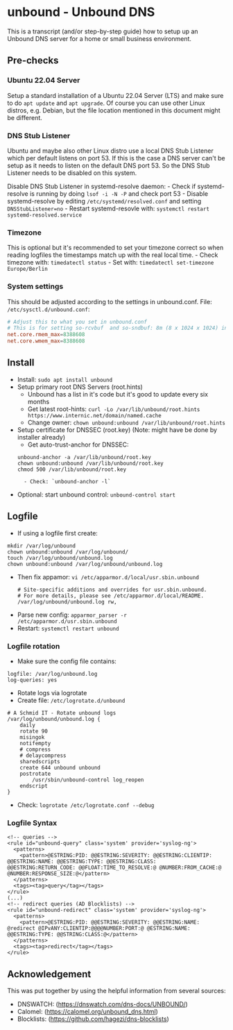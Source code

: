 # unbound - Unbound DNS
This is a transcript (and/or step-by-step guide) how to setup up an Unbound DNS server for a home or small business environment.

## Pre-checks
### Ubuntu 22.04 Server
Setup a standard installation of a Ubuntu 22.04 Server (LTS) and make sure to do `apt update` and `apt upgrade`. Of course you can use other Linux distros, e.g. Debian, but the file location mentioned in this document might be different.

### DNS Stub Listener
Ubuntu and maybe also other Linux distro use a local DNS Stub Listener which per default listens on port 53. If this is the case a DNS server can't be setup as it needs to listen on the default DNS port 53. So the DNS Stub Listener needs to be disabled on this system.

Disable DNS Stub Listener in systemd-resolve daemon:
	- Check if systemd-resolve is running by doing `lsof -i -N -P` and check port 53
	- Disable systemd-resolve by editing `/etc/systemd/resolved.conf` and setting `DNSStubListener=no`
	- Restart systemd-resovle with: `systemctl restart systemd-resolved.service`

### Timezone
This is optional but it's recommended to set your timezone correct so when reading logfiles the timestamps match up with the real local time.
	- Check timezone with: `timedatectl status`
	- Set with: `timedatectl set-timezone Europe/Berlin`

### System settings 
This should be adjusted according to the settings in unbound.conf.
File: `/etc/sysctl.d/unbound.conf`:
```conf
# Adjust this to what you set in unbound.conf
# This is for setting so-rcvbuf  and so-sndbuf: 8m (8 x 1024 x 1024) in bytes
net.core.rmem_max=8388608
net.core.wmem_max=8388608
```

## Install
- Install: `sudo apt install unbound`
- Setup primary root DNS Servers (root.hints)
    - Unbound has a list in it's code but it's good to update every six months
    - Get latest root-hints: `curl -Lo /var/lib/unbound/root.hints https://www.internic.net/domain/named.cache`
    - Change owner: `chown unbound:unbound /var/lib/unbound/root.hints`
- Setup certificate for DNSSEC (root.key) (Note: might have be done by installer already)
	- Get auto-trust-anchor for DNSSEC: 
	```shell
    unbound-anchor -a /var/lib/unbound/root.key
    chown unbound:unbound /var/lib/unbound/root.key
    chmod 500 /var/lib/unbound/root.key
    ```
	    - Check: `unbound-anchor -l` 
- Optional: start unbound control: `unbound-control start`

## Logfile
- If using a logfile first create:
```
mkdir /var/log/unbound
chown unbound:unbound /var/log/unbound/
touch /var/log/unbound/unbound.log
chown unbound:unbound /var/log/unbound/unbound.log
```
- Then fix appamor: `vi /etc/apparmor.d/local/usr.sbin.unbound`
    ```
    # Site-specific additions and overrides for usr.sbin.unbound.
    # For more details, please see /etc/apparmor.d/local/README.
    /var/log/unbound/unbound.log rw,
    ```
- Parse new config: `apparmor_parser -r /etc/apparmor.d/usr.sbin.unbound`
- Restart: `systemctl restart unbound`

### Logfile rotation
- Make sure the config file contains:
```
logfile: /var/log/unbound.log
log-queries: yes
```
- Rotate logs via logrotate
- Create file: `/etc/logrotate.d/unbound`
```
# A Schmid IT - Rotate unbound logs
/var/log/unbound/unbound.log {
    daily
    rotate 90
    misingok
    notifempty
    # compress
    # delaycompress
    sharedscripts
    create 644 unbound unbound
    postrotate
        /usr/sbin/unbound-control log_reopen
    endscript
}
```
- Check: `logrotate /etc/logrotate.conf --debug`

### Logfile Syntax
```
<!-- queries -->
<rule id="unbound-query" class='system' provider='syslog-ng'>
  <patterns>
    <pattern>@ESTRING:PID: @@ESTRING:SEVERITY: @@ESTRING:CLIENTIP: @@ESTRING:NAME: @@ESTRING:TYPE: @@ESTRING:CLASS: @@ESTRING:RETURN_CODE: @@FLOAT:TIME_TO_RESOLVE:@ @NUMBER:FROM_CACHE:@ @NUMBER:RESPONSE_SIZE:@</pattern>
  </patterns>
  <tags><tag>query</tag></tags>
</rule>
(...)
<!-- redirect queries (AD Blocklists) -->
<rule id="unbound-redirect" class='system' provider='syslog-ng'>
  <patterns>
    <pattern>@ESTRING:PID: @@ESTRING:SEVERITY: @@ESTRING:NAME: @redirect @IPvANY:CLIENTIP:@@@@NUMBER:PORT:@ @ESTRING:NAME: @@ESTRING:TYPE: @@STRING:CLASS:@</pattern>
  </patterns>
  <tags><tag>redirect</tag></tags>
</rule>
```

## Acknowledgement
This was put together by using the helpful information from several sources:
- DNSWATCH: (https://dnswatch.com/dns-docs/UNBOUND/)
- Calomel: (https://calomel.org/unbound_dns.html)
- Blocklists: (https://github.com/hagezi/dns-blocklists)

